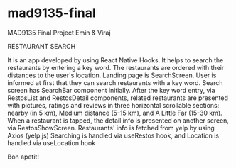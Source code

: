 # mad9135-final
MAD9135 Final Project
Emin & Viraj

RESTAURANT SEARCH

It is an app developed by using React Native Hooks.
It helps to search the restaurants by entering a key word.
The restaurants are ordered with their distances to the user's location.
Landing page is SearchScreen.
User is informed at first that they can search restaurants with a key word.
Search screen has SearchBar component initially.
After the key word entry, via RestosList and RestosDetail components, related restaurants
are presented with pictures, ratings and reviews in three horizontal scrollable sections:
nearby (in 5 km), Medium distance (5-15 km), and A Little Far (15-30 km).
When a restaurant is tapped, the detail info is presented on another screen,
via RestosShowScreen. Restaurants' info is fetched from yelp by using Axios (yelp.js)
Searching is handled via useRestos hook, and Location is handled via useLocation hook

Bon apetit!
